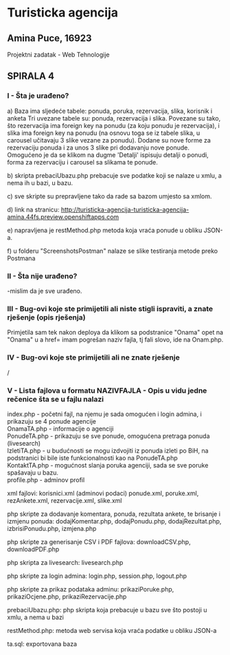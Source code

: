 ﻿# Turisticka agencija

## Amina Puce, 16923
Projektni zadatak - Web Tehnologije

## SPIRALA 4

### I  - Šta je urađeno?
a) Baza ima sljedeće tabele: ponuda, poruka, rezervacija, slika, korisnik i anketa
Tri uvezane tabele su: ponuda, rezervacija i slika. Povezane su tako, što rezervacija ima foreign key na ponudu (za koju ponudu je rezervacija), i slika ima foreign key na ponudu (na osnovu toga se iz tabele slika, u carousel učitavaju 3 slike vezane za ponudu). 
Dodane su nove forme za rezervaciju ponuda i za unos 3 slike pri dodavanju nove ponude. Omogućeno je da se klikom na dugme 'Detalji' ispisuju detalji o ponudi, forma za rezervaciju i carousel sa slikama te ponude.
    
b) skripta prebaciUbazu.php prebacuje sve podatke koji se nalaze u xmlu, a nema ih u bazi, u bazu.
  
c) sve skripte su prepravljene tako da rade sa bazom umjesto sa xmlom.  

d) link na stranicu: http://turisticka-agencija-turisticka-agencija-amina.44fs.preview.openshiftapps.com  

e) napravljena je restMethod.php metoda koja vraća ponude u obliku JSON-a.  

f) u folderu "ScreenshotsPostman" nalaze se slike testiranja metode preko Postmana  
  

### II  - Šta nije urađeno?
-mislim da je sve urađeno.

### III - Bug-ovi koje ste primijetili ali niste stigli ispraviti, a znate rješenje (opis rješenja)
Primjetila sam tek nakon deploya da klikom sa podstranice "Onama" opet na "Onama" u a href= imam pogrešan naziv fajla, tj fali slovo, ide na Onam.php.   

### IV  - Bug-ovi koje ste primijetili ali ne znate rješenje
/

### V  - Lista fajlova u formatu NAZIVFAJLA - Opis u vidu jedne rečenice šta se u fajlu nalazi

index.php - početni fajl, na njemu je sada omogućen i login admina, i prikazuju se 4 ponude agencije  
OnamaTA.php - informacije o agenciji  
PonudeTA.php - prikazuju se sve ponude, omogućena pretraga ponuda (livesearch)    
IzletiTA.php - u budućnosti se mogu izdvojiti iz ponuda izleti po BiH, na podstranici bi bile iste funkcionalnosti kao na PonudeTA.php   
KontaktTA.php - mogućnost slanja poruka agenciji, sada se sve poruke spašavaju u bazu.  
profile.php - adminov profil

xml fajlovi: 
korisnici.xml (adminovi podaci)
ponude.xml, poruke.xml, rezAnkete.xml, rezervacije.xml, slike.xml  

php skripte za dodavanje komentara, ponuda, rezultata ankete, te brisanje i izmjenu ponuda:
dodajKomentar.php, dodajPonudu.php, dodajRezultat.php, izbrisiPonudu.php, izmjena.php

php skripte za generisanje CSV i PDF fajlova:
downloadCSV.php, downloadPDF.php

php skripta za livesearch: livesearch.php

php skripte za login admina:
login.php, session.php, logout.php

php skripte za prikaz podataka adminu:
prikaziPoruke.php, prikaziOcjene.php, prikaziRezervacije.php  

prebaciUbazu.php: php skripta koja prebacuje u bazu sve što postoji u xmlu, a nema u bazi  

restMethod.php: metoda web servisa koja vraća podatke u obliku JSON-a  

ta.sql: exportovana baza  
